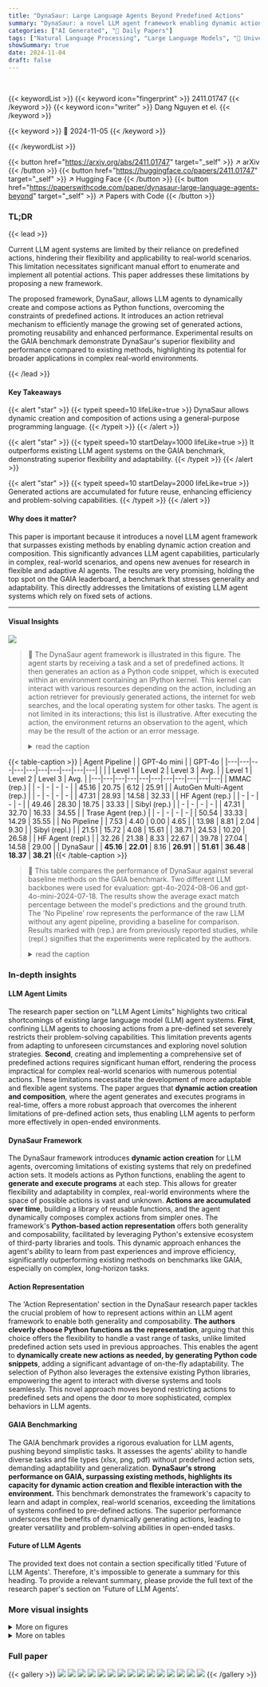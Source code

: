 ```yaml
---
title: "DynaSaur: Large Language Agents Beyond Predefined Actions"
summary: "DynaSaur: a novel LLM agent framework enabling dynamic action creation, surpassing prior methods with greater flexibility and top performance on the GAIA benchmark."
categories: ["AI Generated", "🤗 Daily Papers"]
tags: ["Natural Language Processing", "Large Language Models", "🏢 University of Maryland",]
showSummary: true
date: 2024-11-04
draft: false
---
```


<br>

{{< keywordList >}}
{{< keyword icon="fingerprint" >}} 2411.01747 {{< /keyword >}}
{{< keyword icon="writer" >}} Dang Nguyen et el. {{< /keyword >}}
 
{{< keyword >}} 🤗 2024-11-05 {{< /keyword >}}
 
{{< /keywordList >}}

{{< button href="https://arxiv.org/abs/2411.01747" target="_self" >}}
↗ arXiv
{{< /button >}}
{{< button href="https://huggingface.co/papers/2411.01747" target="_self" >}}
↗ Hugging Face
{{< /button >}}
{{< button href="https://paperswithcode.com/paper/dynasaur-large-language-agents-beyond" target="_self" >}}
↗ Papers with Code
{{< /button >}}


### TL;DR


{{< lead >}}

Current LLM agent systems are limited by their reliance on predefined actions, hindering their flexibility and applicability to real-world scenarios. This limitation necessitates significant manual effort to enumerate and implement all potential actions.  This paper addresses these limitations by proposing a new framework. 

The proposed framework, DynaSaur, allows LLM agents to dynamically create and compose actions as Python functions, overcoming the constraints of predefined actions. It introduces an action retrieval mechanism to efficiently manage the growing set of generated actions, promoting reusability and enhanced performance.  Experimental results on the GAIA benchmark demonstrate DynaSaur's superior flexibility and performance compared to existing methods, highlighting its potential for broader applications in complex real-world environments.

{{< /lead >}}


#### Key Takeaways

{{< alert "star" >}}
{{< typeit speed=10 lifeLike=true >}} DynaSaur allows dynamic creation and composition of actions using a general-purpose programming language. {{< /typeit >}}
{{< /alert >}}

{{< alert "star" >}}
{{< typeit speed=10 startDelay=1000 lifeLike=true >}} It outperforms existing LLM agent systems on the GAIA benchmark, demonstrating superior flexibility and adaptability. {{< /typeit >}}
{{< /alert >}}

{{< alert "star" >}}
{{< typeit speed=10 startDelay=2000 lifeLike=true >}} Generated actions are accumulated for future reuse, enhancing efficiency and problem-solving capabilities. {{< /typeit >}}
{{< /alert >}}

#### Why does it matter?
This paper is important because it introduces a novel LLM agent framework that surpasses existing methods by enabling dynamic action creation and composition.  This significantly advances LLM agent capabilities, particularly in complex, real-world scenarios, and opens new avenues for research in flexible and adaptive AI agents. The results are very promising, holding the top spot on the GAIA leaderboard, a benchmark that stresses generality and adaptability.  This directly addresses the limitations of existing LLM agent systems which rely on fixed sets of actions.

------
#### Visual Insights



![](https://arxiv.org/html/2411.01747/x3.png)

> 🔼 The DynaSaur agent framework is illustrated in this figure.  The agent starts by receiving a task and a set of predefined actions. It then generates an action as a Python code snippet, which is executed within an environment containing an IPython kernel. This kernel can interact with various resources depending on the action, including an action retriever for previously generated actions, the internet for web searches, and the local operating system for other tasks.  The agent is not limited in its interactions; this list is illustrative. After executing the action, the environment returns an observation to the agent, which may be the result of the action or an error message.
> <details>
> <summary>read the caption</summary>
> Figure 1: Illustration of the DynaSaur agent framework. In the first step, the agent receives a list of human-designed actions 𝒜usuperscript𝒜𝑢\mathcal{A}^{u}caligraphic_A start_POSTSUPERSCRIPT italic_u end_POSTSUPERSCRIPT and a task t𝑡titalic_t as input. It then proposes an action a𝑎aitalic_a, implemented as a Python snippet. The function is executed by the environment, which internally contains an IPython kernel. Depending on the generated action a𝑎aitalic_a, the kernel may interact with either the action retriever, to retrieve relevant generated actions in 𝒜gsuperscript𝒜𝑔\mathcal{A}^{g}caligraphic_A start_POSTSUPERSCRIPT italic_g end_POSTSUPERSCRIPT; the internet, for information retrieval from the web; or the local operating system for any other tasks. We do not impose any constraints on which entities the agent can interact with, so the list shown in this figure is not exhaustive and is mainly for illustration purposes. After executing the action a𝑎aitalic_a, the environment returns an observation o𝑜oitalic_o to the agent. The observation can either be the result of executing a𝑎aitalic_a or an error message if the kernel fails to execute a𝑎aitalic_a.
> </details>





{{< table-caption >}}
| Agent Pipeline |  | GPT-4o mini |  | GPT-4o | 
|---|---|---|---|---|---|---|---|---|---| 
|  |  | Level 1 | Level 2 | Level 3 | Avg. |  | Level 1 | Level 2 | Level 3 | Avg. | 
|---|---|---|---|---|---|---|---|---|---|---| 
| MMAC (rep.) |  | - | - | - | - |  | 45.16 | 20.75 | 6.12 | 25.91 | 
| AutoGen Multi-Agent (rep.) |  | - | - | - | - |  | 47.31 | 28.93 | 14.58 | 32.33 | 
| HF Agent (rep.) |  | - | - | - | - |  | 49.46 | 28.30 | 18.75 | 33.33 | 
| Sibyl (rep.) |  | - | - | - | - |  | 47.31 | 32.70 | 16.33 | 34.55 | 
| Trase Agent (rep.) |  | - | - | - | - |  | 50.54 | 33.33 | 14.29 | 35.55 | 
| No Pipeline |  | 7.53 | 4.40 | 0.00 | 4.65 |  | 13.98 | 8.81 | 2.04 | 9.30 | 
| Sibyl (repl.) |  | 21.51 | 15.72 | 4.08 | 15.61 |  | 38.71 | 24.53 | 10.20 | 26.58 | 
| HF Agent (repl.) |  | 32.26 | 21.38 | 8.33 | 22.67 |  | 39.78 | 27.04 | 14.58 | 29.00 | 
| DynaSaur |  | **45.16** | **22.01** | 8.16 | **26.91** |  | **51.61** | **36.48** | **18.37** | **38.21** |{{< /table-caption >}}

> 🔼 This table compares the performance of DynaSaur against several baseline methods on the GAIA benchmark.  Two different LLM backbones were used for evaluation: gpt-4o-2024-08-06 and gpt-4o-mini-2024-07-18.  The results show the average exact match percentage between the model's predictions and the ground truth.  The 'No Pipeline' row represents the performance of the raw LLM without any agent pipeline, providing a baseline for comparison.  Results marked with (rep.) are from previously reported studies, while (repl.) signifies that the experiments were replicated by the authors.
> <details>
> <summary>read the caption</summary>
> Table 1: Performance comparison between various baseline methods and our proposed approach on the GAIA benchmark, evaluated under two LLM backbones: gpt-4o-2024-08-06 and gpt-4o-mini-2024-07-18. “No Pipeline” refers to the baseline where no agent pipeline is employed, and the raw LLM is used. Results marked with (rep.) are reported results, while (repl.) indicates replicated results. Each value represents the average exact match percentage between the predicted answers and the ground truth.
> </details>





### In-depth insights


#### LLM Agent Limits
The research paper section on "LLM Agent Limits" highlights two critical shortcomings of existing large language model (LLM) agent systems.  **First**, confining LLM agents to choosing actions from a pre-defined set severely restricts their problem-solving capabilities.  This limitation prevents agents from adapting to unforeseen circumstances and exploring novel solution strategies.  **Second**, creating and implementing a comprehensive set of predefined actions requires significant human effort, rendering the process impractical for complex real-world scenarios with numerous potential actions.  These limitations necessitate the development of more adaptable and flexible agent systems. The paper argues that **dynamic action creation and composition**, where the agent generates and executes programs in real-time, offers a more robust approach that overcomes the inherent limitations of pre-defined action sets, thus enabling LLM agents to perform more effectively in open-ended environments.

#### DynaSaur Framework
The DynaSaur framework introduces **dynamic action creation** for LLM agents, overcoming limitations of existing systems that rely on predefined action sets.  It models actions as Python functions, enabling the agent to **generate and execute programs** at each step. This allows for greater flexibility and adaptability in complex, real-world environments where the space of possible actions is vast and unknown.  **Actions are accumulated over time**, building a library of reusable functions, and the agent dynamically composes complex actions from simpler ones.  The framework's **Python-based action representation** offers both generality and composability, facilitated by leveraging Python's extensive ecosystem of third-party libraries and tools.  This dynamic approach enhances the agent's ability to learn from past experiences and improve efficiency, significantly outperforming existing methods on benchmarks like GAIA, especially on complex, long-horizon tasks.

#### Action Representation
The 'Action Representation' section in the DynaSaur research paper tackles the crucial problem of how to represent actions within an LLM agent framework to enable both generality and composability.  **The authors cleverly choose Python functions as the representation**, arguing that this choice offers the flexibility to handle a vast range of tasks, unlike limited predefined action sets used in previous approaches.  This enables the agent to **dynamically create new actions as needed, by generating Python code snippets**,  adding a significant advantage of on-the-fly adaptability.  The selection of Python also leverages the extensive existing Python libraries, empowering the agent to interact with diverse systems and tools seamlessly. This novel approach moves beyond restricting actions to predefined sets and opens the door to more sophisticated, complex behaviors in LLM agents.

#### GAIA Benchmarking
The GAIA benchmark provides a rigorous evaluation for LLM agents, pushing beyond simplistic tasks.  It assesses the agents' ability to handle diverse tasks and file types (xlsx, png, pdf) without predefined action sets, demanding adaptability and generalization. **DynaSaur's strong performance on GAIA, surpassing existing methods, highlights its capacity for dynamic action creation and flexible interaction with the environment.** This benchmark demonstrates the framework's capacity to learn and adapt in complex, real-world scenarios, exceeding the limitations of systems confined to pre-defined actions. The superior performance underscores the benefits of dynamically generating actions, leading to greater versatility and problem-solving abilities in open-ended tasks.

#### Future of LLM Agents
The provided text does not contain a section specifically titled 'Future of LLM Agents'. Therefore, it's impossible to generate a summary for this heading.  To provide a relevant summary, please provide the full text of the research paper's section on 'Future of LLM Agents'.


### More visual insights

<details>
<summary>More on figures
</summary>


![](https://arxiv.org/html/2411.01747/x4.png)

> 🔼 This figure shows how the model's performance improves over time as more actions are accumulated. The x-axis represents the number of accumulated actions, and the y-axis represents the percentage of exact matches between the model's predictions and ground truth.  The figure shows separate lines for different difficulty levels (Level 1, Level 2, Level 3) of the GAIA benchmark.  It demonstrates the positive impact of dynamic action creation and accumulation on the model's performance, especially for more complex tasks.
> <details>
> <summary>read the caption</summary>
> Figure 2: Impact of action accumulation on performance over time.
> </details>



![](https://arxiv.org/html/2411.01747/x5.png)

> 🔼 This figure shows a breakdown of the reasons why Agent A (without the ability to create new actions) failed on tasks where Agent B (with the ability to create new actions) succeeded. The error types are categorized as follows: 1. Insufficient tooling: Agent A lacked the necessary tools to solve the problem. 2. Failure to follow instructions: Agent A failed to correctly interpret or follow the instructions. 3. Other reasons: Agent A failed due to factors not directly related to the lack of action implementation.  The chart visually represents the proportion of errors falling under each category.
> <details>
> <summary>read the caption</summary>
> Figure 3: Distribution of error types in tasks where agent A (without action implementation) answers incorrectly, while agent B (with action implementation) answers correctly.
> </details>



![](https://arxiv.org/html/2411.01747/x6.png)

> 🔼 This figure illustrates the relationship between the number of actions available to the DynaSaur agent and its performance on the GAIA validation set.  The x-axis represents the number of actions, starting from a small initial set and increasing as the agent generates new actions during training. The y-axis shows the mean coverage, which measures how effectively the current set of actions allows the agent to solve tasks successfully. The red dashed line indicates the point at which human-designed actions are added to the initial action set; data points after this line demonstrate the agent's improved performance due to the accumulation of generated actions over time. The plot shows the general trend of increased coverage as the number of actions available to the agent grows, suggesting the benefit of dynamic action creation and accumulation within the DynaSaur framework.
> <details>
> <summary>read the caption</summary>
> Figure 4: Mean coverage over the validation set as the number of actions increases. The red dashed line marks the point where human-designed actions are added to the action set. Subsequent data points reflect the accumulation of generated actions.
> </details>



![](https://arxiv.org/html/2411.01747/x7.png)

> 🔼 This figure showcases a comparative analysis of two agent models, Agent A and Agent B, tackling the same problem. Agent A represents a DynaSaur variant without the capability for dynamic action creation. Agent B, on the other hand, embodies the proposed DynaSaur framework, allowing it to generate and implement its own actions.  Both agents start with identical initial steps.  The figure highlights how Agent B's dynamic action generation capabilities enable it to overcome obstacles Agent A encounters, ultimately leading to a successful task completion.  Due to layout constraints, the image only displays Agent B's trajectory from a later stage.
> <details>
> <summary>read the caption</summary>
> Figure 5: A case study demonstrates the difference in problem-solving flexibility between Agent A (a variant of DynaSaur without action implementation) and Agent B (the proposed agent framework). Both agents begin with the same initial step, but only Agent B, equipped with the ability to implement its own actions, successfully completes the task. Due to space constraints, the first step taken by Agent B is not shown.
> </details>



![](https://arxiv.org/html/2411.01747/x8.png)

> 🔼 This figure shows the prompt used for qualitative analysis with OpenAI's 01 model. The prompt provides the evaluator with the task, the correct answer, the ground truth trajectory from a human, agent A's predicted answer and trajectory, agent B's predicted answer and trajectory. It then asks the evaluator to write a report that includes a summary of the task, summaries of both agents' trajectories, which agent performed better and why, and whether agent B's ability to implement its own actions impacted its performance.
> <details>
> <summary>read the caption</summary>
> Figure 6: Prompt for OpenAI’s o1 to perform qualitative evaluation.
> </details>



![](https://arxiv.org/html/2411.01747/x9.png)

> 🔼 This figure shows the system prompt used to instruct the DynaSaur LLM agent.  The prompt details the agent's role as a problem-solving assistant with access to a Python interpreter, internet, and operating system functionalities.  It outlines the step-by-step process for solving tasks, emphasizing the need for clear reasoning (Thought), well-structured Python code (Code) that leverages relevant libraries, and iterative refinement based on the results.  The prompt also provides guidelines for writing reusable, modular functions and for analyzing outputs, stressing real-world data usage and the importance of persistence until a solution is found or the iteration limit is reached.  Sections on available functions and guidelines are included to aid the agent's interaction and code generation.
> <details>
> <summary>read the caption</summary>
> Figure 7: The system prompt of our DynaSaur agent framework.
> </details>



![](https://arxiv.org/html/2411.01747/x10.png)

> 🔼 This figure showcases a comparative analysis of two agents: Agent A, representing a version of DynaSaur without dynamic action creation, and Agent B, embodying the proposed DynaSaur framework. Both agents tackle the same task—identifying a counterexample to prove that a binary operation is not commutative.  Agent A relies solely on predefined actions, hindering its ability to solve the problem effectively.  In contrast, Agent B leverages its dynamic action generation capabilities, allowing it to create and execute a custom function to reach the solution. This directly demonstrates how the ability to create actions on-demand significantly enhances problem-solving flexibility and efficiency within the framework.
> <details>
> <summary>read the caption</summary>
> Figure 8: A case study demonstrates the difference in problem-solving flexibility between Agent A (a variant of DynaSaur without action implementation) and Agent B (the proposed agent framework).
> </details>



</details>




<details>
<summary>More on tables
</summary>


{{< table-caption >}}
| # | AA | AI | IA |  | Level 1 | Level 2 | Level 3 | Avg. |
|---|---|---|---|---|---|---|---|---|
| 1 | ✓ | ✓ | ✓ |  | 49.06 | 41.86 | 26.92 | 41.82 |
| 2 | ✗ | ✓ | ✓ |  | 47.17 | 40.70 | 15.38 | 38.79 |
| 3 | ✗ | ✗ | ✓ |  | 43.40 | 37.21 | 11.54 | 35.15 |
| 4 | ✓ | ✓ | ✗ |  | 35.85 | 19.77 | 7.69 | 23.03 |
| 5 | ✗ | ✓ | ✗ |  | 33.96 | 18.60 | 7.69 | 21.82 |{{< /table-caption >}}
> 🔼 This table presents the results of an ablation study conducted to analyze the impact of three key components on the performance of the DynaSaur framework. The components evaluated are action accumulation (AA), action implementation (AI), and the initial set of actions (IA).  Each row represents a different combination of these components, with '✓' indicating inclusion and '✗' indicating exclusion. The average exact match percentage between the model's predictions and ground truth across various difficulty levels of the GAIA benchmark is reported for each configuration.  This allows for a quantitative assessment of the relative contributions of AA, AI, and IA to the overall system's success in solving diverse tasks.
> <details>
> <summary>read the caption</summary>
> Table 2: Ablation of three major components in our framework: action accumulation (denoted as AA), action implementation (denoted as AI), and the initial set of actions (denoted at IA). Each number is the average exact match percentage between the predicted answers and the ground truth.
> </details>

{{< table-caption >}}
| # | Action Header | Description |
|---|---|---|
| 1 | `submit_final_answer` | Submits the final answer to the given problem. |
| 2 | `get_relevant_actions` | Retrieve *k* most relevent generated actions given a query. |
| 3 | `informational_web_search` | Perform an informational web search query then return the search results. |
| 4 | `navigational_web_search` | Perform a navigational web search query then immediately navigate to the top result. |
| 5 | `visit_page` | Visit a webpage at a given URL and return its text. |
| 6 | `download_file` | Download a file at a given URL. |
| 7 | `page_up` | Scroll the viewport up in the current webpage and return the new viewport content. |
| 8 | `page_down` | Scroll the viewport down in the current webpage and return the new viewport content. |
| 9 | `find_on_page_ctrl_f` | Scroll the viewport to the first occurrence of the search string. |
| 10 | `find_next` | Scroll the viewport to next occurrence of the search string. |
| 11 | `find_archived_url` | Given a url, searches the Wayback Machine and returns the archived version of the url that’s closest in time to the desired date. |
| 12 | `visualizer` | Answer question about a given image. |
| 13 | `inspect_file_as_text` | Read a file and return its content as Markdown text. |{{< /table-caption >}}
> 🔼 This table lists the initial actions provided to the DynaSaur agent at the beginning of each task.  These actions are pre-defined functions, mostly interacting with external resources like web pages or files, enabling the agent to perform basic operations in various domains.  They serve as the foundation upon which the agent can build and expand its capabilities dynamically by generating and executing its own functions.
> <details>
> <summary>read the caption</summary>
> Table 3: List of initial actions used in this project.
> </details>

</details>




### Full paper

{{< gallery >}}
<img src="https://ai-paper-reviewer.com/2411.01747/1.png" class="grid-w50 md:grid-w33 xl:grid-w25" />
<img src="https://ai-paper-reviewer.com/2411.01747/2.png" class="grid-w50 md:grid-w33 xl:grid-w25" />
<img src="https://ai-paper-reviewer.com/2411.01747/3.png" class="grid-w50 md:grid-w33 xl:grid-w25" />
<img src="https://ai-paper-reviewer.com/2411.01747/4.png" class="grid-w50 md:grid-w33 xl:grid-w25" />
<img src="https://ai-paper-reviewer.com/2411.01747/5.png" class="grid-w50 md:grid-w33 xl:grid-w25" />
<img src="https://ai-paper-reviewer.com/2411.01747/6.png" class="grid-w50 md:grid-w33 xl:grid-w25" />
<img src="https://ai-paper-reviewer.com/2411.01747/7.png" class="grid-w50 md:grid-w33 xl:grid-w25" />
<img src="https://ai-paper-reviewer.com/2411.01747/8.png" class="grid-w50 md:grid-w33 xl:grid-w25" />
<img src="https://ai-paper-reviewer.com/2411.01747/9.png" class="grid-w50 md:grid-w33 xl:grid-w25" />
<img src="https://ai-paper-reviewer.com/2411.01747/10.png" class="grid-w50 md:grid-w33 xl:grid-w25" />
<img src="https://ai-paper-reviewer.com/2411.01747/11.png" class="grid-w50 md:grid-w33 xl:grid-w25" />
<img src="https://ai-paper-reviewer.com/2411.01747/12.png" class="grid-w50 md:grid-w33 xl:grid-w25" />
<img src="https://ai-paper-reviewer.com/2411.01747/13.png" class="grid-w50 md:grid-w33 xl:grid-w25" />
<img src="https://ai-paper-reviewer.com/2411.01747/14.png" class="grid-w50 md:grid-w33 xl:grid-w25" />
<img src="https://ai-paper-reviewer.com/2411.01747/15.png" class="grid-w50 md:grid-w33 xl:grid-w25" />
{{< /gallery >}}